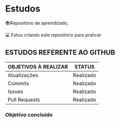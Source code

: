 # Estudos

📚Repositório de aprendizado,

💻 Estou criando este repositório para praticar 

## ESTUDOS REFERENTE AO GITHUB

| OBJETIVOS À REALIZAR | STATUS    |
| -------------------- | --------- |
| Atualizações         | Realizado |
| Commits              | Realizado |
| Issues               | Realizado |
| Pull Requests        | Realizado |

### Objetivo concluído
